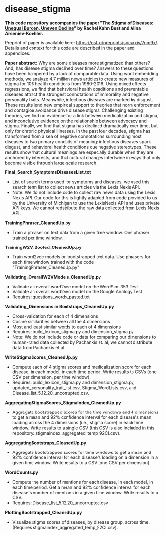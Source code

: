 # disease_stigma

**This code repository accompanies the paper "[The Stigma of Diseases: Unequal Burden, Uneven Decline](https://osf.io/preprints/socarxiv/7nm9x/)" by Rachel Kahn Best and Alina Arseniev-Koehler.** 

Preprint of paper is available here: https://osf.io/preprints/socarxiv/7nm9x/. Details and context for this code are described in the paper and appendices. 

**Paper abstract:** Why are some diseases more stigmatized than others? And, has disease stigma declined over time? Answers to these questions have been hampered by a lack of comparable data. Using word embedding methods, we analyze 4.7 million news articles to create new measures of stigma for 106 health conditions from 1980-2018. Using mixed effects regressions, we find that behavioral health conditions and preventable diseases attract the strongest connotations of immorality and negative personality traits. Meanwhile, infectious diseases are marked by disgust. These results lend new empirical support to theories that norm enforcement and contagion avoidance drive disease stigma. Challenging existing theories, we find no evidence for a link between medicalization and stigma, and inconclusive evidence on the relationship between advocacy and stigma. Finally, we find that stigma has declined dramatically over time, but only for chronic physical illnesses. In the past four decades, stigma has transformed from a sea of negative connotations surrounding most diseases to two primary conduits of meaning: infectious diseases spark disgust, and behavioral health conditions cue negative stereotypes. These results show that cultural meanings are especially durable when they are anchored by interests, and that cultural changes intertwine in ways that only become visible through large-scale research.



**Final_Search_SymptomsDiseasesList.txt**
* List of search terms used for symptoms and diseases, we used this search term list to collect news articles via the Lexis Nexis API. 
* Note: We do not include code to collect raw news data using the Lexis Nexis API. Our code for this is lightly adapted from code provided to us by the University of Michigan to use the LexisNexis API and uses private API keys. We cannot redstribute the raw data collected from Lexis Nexis API.

**TrainingPhraser_CleanedUp.py**
* Train a phraser on text data from a given time window. One phraser trained per time window. 

**TrainingW2V_Booted_CleanedUp.py**
* Train word2vec models on bootstrapped text data. Use phrasers for each time window trained with the code "TrainingPhraser_CleanedUp.py"

**Validating_OverallW2VModels_CleanedUp.py**
* Validate an overall word2vec model on the WordSim-353 Test
* Validate an overall word2vec model on the Google Analogy Test
* Requires: questions_words_pasted.txt

**Validating_Dimensions in Bootstraps_CleanedUp.py**
* Cross-validation for each of 4 dimensions
* Cosine similarities between all the 4 dimensions
* Most and least similar words to each of 4 dimensions
* Requires: build_lexicon_stigma.py and dimension_stigma.py
* Note: We do not include code or data for comparing our dimensions to human-rated data collected by Pachankis et. al; we cannot distribute data from Pachankis et al.  

**WriteStigmaScores_CleanedUp.py**
* Compute each of 4 stigma scores and medicalization score for each disease, in each model, in each time period. Write results to CSVs (one CSV per dimension, per time window).
* Requires: build_lexicon_stigma.py and dimension_stigma.py, updated_personality_trait_list.csv, Stigma_WordLists.csv, and Disease_list_5.12.20_uncorrupted.csv.

**AggregatingStigmaScores_StigmaIndex_CleanedUp.py**
* Aggregate bootstrapped scores for the time windows and 4 dimensions to get a mean and 92% confidence interval for each disease's mean loading across the 4 dimensions (i.e., stigma score) in each time window. Write results to a single CSV (this CSV is also included in this repository: stigmaindex_aggregated_temp_92CI.csv). 

**AggregatingBootstraps_CleanedUp.py**
* Aggregate bootstrapped scores for time windows to get a mean and 92% confidence interval for each disease's loading on a dimension in a given time window. Write results to a CSV (one CSV per dimension). 

**WordCounts.py**
* Compute the number of mentions for each disease, in each model, in each time period.  Get a mean and 92% confidence interval for each disease's number of mentions in a given time window. Write results to a CSV. 
* Requires: Disease_list_5.12.20_uncorrupted.csv

**PlottingBootstrapped_CleanedUp.py**
* Visualize stigma scores of diseases, by disease group, across time. (Requires stigmaindex_aggregated_temp_92CI.csv).

